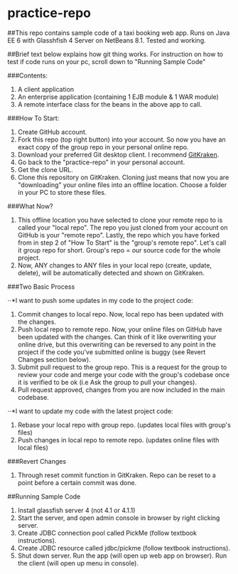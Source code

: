 # practice-repo

##This repo contains sample code of a taxi booking web app. Runs on Java EE 6 with Glasshfish 4 Server on NetBeans 8.1. Tested and working. 

##Brief text below explains how git thing works. For instruction on how to test if code runs on your pc, scroll down to "Running Sample Code"

###Contents: 
1. A client application
2. An enterprise application (containing 1 EJB module & 1 WAR module)
3. A remote interface class for the beans in the above app to call. 

###How To Start: 
1. Create GitHub account.
2. Fork this repo (top right button) into your account. So now you have an exact copy of the group repo in your personal online repo. 
3. Download your preferred Git desktop client. I recommend [GitKraken](https://www.gitkraken.com/download). 
4. Go back to the "practice-repo" in your personal account. 
5. Get the clone URL.
6. Clone this repository on GitKraken. Cloning just means that now you are "downloading" your online files into an offline location. Choose a folder in your PC to store these files. 

###What Now? 
1. This offline location you have selected to clone your remote repo to is called your "local repo". The repo you just cloned from your account on GitHub is your "remote repo". Lastly, the repo which you have forked from in step 2 of "How To Start" is the "group's remote repo". Let's call it group repo for short. Group's repo = our source code for the whole project. 
2. Now, ANY changes to ANY files in your local repo (create, update, delete), will be automatically detected and shown on GitKraken. 

###Two Basic Process 

⋅⋅*I want to push some updates in my code to the project code:
1. Commit changes to local repo. Now, local repo has been updated with the changes.
2. Push local repo to remote repo. Now, your online files on GitHub have been updated with the changes. Can think of it like overwriting your online drive, but this overwriting can be reversed to any point in the project if the code you've submitted online is buggy (see Revert Changes section below).
3. Submit pull request to the group repo. This is a request for the group to review your code and merge your code with the group's codebase once it is verified to be ok (i.e Ask the group to pull your changes).
4. Pull request approved, changes from you are now included in the main codebase. 

⋅⋅*I want to update my code with the latest project code:
1. Rebase your local repo with group repo. (updates local files with group's files)
2. Push changes in local repo to remote repo. (updates online files with local files)

###Revert Changes
1. Through reset commit function in GitKraken. Repo can be reset to a point before a certain commit was done.

##Running Sample Code
1. Install glassfish server 4 (not 4.1 or 4.1.1) 
2. Start the server, and open admin console in browser by right clicking server.
3. Create JDBC connection pool called PickMe (follow textbook instructions).
4. Create JDBC resource called jdbc/pickme (follow textbook instructions).
5. Shut down server. Run the app (will open up web app on browser). Run the client (will open up menu in console). 
